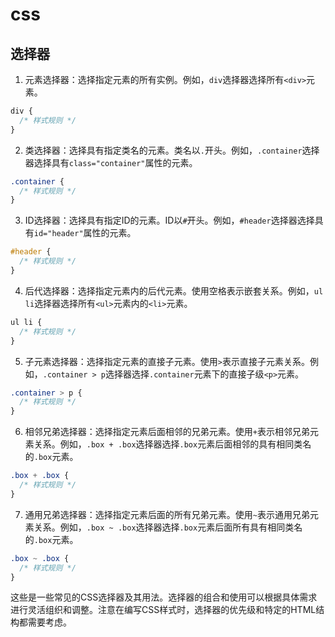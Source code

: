 # css

## 选择器

1. 元素选择器：选择指定元素的所有实例。例如，`div`选择器选择所有`<div>`元素。

```css
div {
  /* 样式规则 */
}
```

2. 类选择器：选择具有指定类名的元素。类名以`.`开头。例如，`.container`选择器选择具有`class="container"`属性的元素。

```css
.container {
  /* 样式规则 */
}
```

3. ID选择器：选择具有指定ID的元素。ID以`#`开头。例如，`#header`选择器选择具有`id="header"`属性的元素。

```css
#header {
  /* 样式规则 */
}
```

4. 后代选择器：选择指定元素内的后代元素。使用空格表示嵌套关系。例如，`ul li`选择器选择所有`<ul>`元素内的`<li>`元素。

```css
ul li {
  /* 样式规则 */
}
```

5. 子元素选择器：选择指定元素的直接子元素。使用`>`表示直接子元素关系。例如，`.container > p`选择器选择`.container`元素下的直接子级`<p>`元素。

```css
.container > p {
  /* 样式规则 */
}
```

6. 相邻兄弟选择器：选择指定元素后面相邻的兄弟元素。使用`+`表示相邻兄弟元素关系。例如，`.box + .box`选择器选择`.box`元素后面相邻的具有相同类名的`.box`元素。

```css
.box + .box {
  /* 样式规则 */
}
```

7. 通用兄弟选择器：选择指定元素后面的所有兄弟元素。使用`~`表示通用兄弟元素关系。例如，`.box ~ .box`选择器选择`.box`元素后面所有具有相同类名的`.box`元素。

```css
.box ~ .box {
  /* 样式规则 */
}
```

这些是一些常见的CSS选择器及其用法。选择器的组合和使用可以根据具体需求进行灵活组织和调整。注意在编写CSS样式时，选择器的优先级和特定的HTML结构都需要考虑。